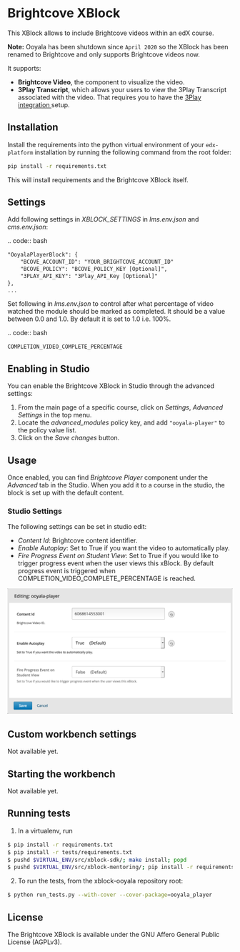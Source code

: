 Brightcove XBlock
========================

This XBlock allows to include Brightcove videos within an edX course.

**Note:** Ooyala has been shutdown since `April 2020` so the XBlock 
has been renamed to Brightcove and only supports Brightcove videos now.

It supports:

* **Brightcove Video**, the component to visualize the video.
* **3Play Transcript**, which allows your users to view the 3Play Transcript 
associated with the video. That requires you to have the 
[3Play integration ](https://www.brightcove.com/en/partners/3play-media) 
setup.

Installation
------------

Install the requirements into the python virtual environment of your
`edx-platform` installation by running the following command from the
root folder:

```bash
pip install -r requirements.txt
```

This will install requirements and the Brightcove XBlock itself.

Settings
--------

Add following settings in _XBLOCK_SETTINGS_ in _lms.env.json_ and _cms.env.json_:

.. code:: bash

    "OoyalaPlayerBlock": {
        "BCOVE_ACCOUNT_ID": "YOUR_BRIGHTCOVE_ACCOUNT_ID"
        "BCOVE_POLICY": "BCOVE_POLICY_KEY [Optional]",
        "3PLAY_API_KEY": "3Play_API_Key [Optional]"
    },
    ...

Set following in _lms.env.json_ to control after what percentage of 
video watched the module should be marked as completed. 
It should be a value between 0.0 and 1.0. By default it is set to 1.0 i.e. 100%.

.. code:: bash

    COMPLETION_VIDEO_COMPLETE_PERCENTAGE

Enabling in Studio
------------------

You can enable the Brightcove XBlock in Studio through the advanced
settings:

1. From the main page of a specific course, click on *Settings*,
   *Advanced Settings* in the top menu.
2. Locate the *advanced_modules* policy key, and add
   `"ooyala-player"` to the policy value list.
3. Click on the *Save changes* button.

Usage
-----

Once enabled, you can find _Brightcove Player_ component under the _Advanced_
tab in the Studio. When you add it to a course in the studio, the
block is set up with the default content.

### Studio Settings

The following settings can be set in studio edit:

* _Content Id_: Brightcove content identifier.
* _Enable Autoplay_: Set to True if you want the video to automatically play.
* _Fire Progress Event on Student View_: Set to True if you would like to trigger progress event when the user views this xBlock. 
By default progress event is triggered when COMPLETION_VIDEO_COMPLETE_PERCENTAGE is reached.

![Studio Edit](doc/img/studio-edit.png)

Custom workbench settings
-------------------------

Not available yet.

Starting the workbench
----------------------

Not available yet.

Running tests
-------------

1. In a virtualenv, run

```bash
$ pip install -r requirements.txt
$ pip install -r tests/requirements.txt
$ pushd $VIRTUAL_ENV/src/xblock-sdk/; make install; popd
$ pushd $VIRTUAL_ENV/src/xblock-mentoring/; pip install -r requirements.txt; popd
```

2. To run the tests, from the xblock-ooyala repository root:

```bash
$ python run_tests.py --with-cover --cover-package=ooyala_player
```

License
-------

The Brightcove XBlock is available under the GNU Affero General
Public License (AGPLv3).
